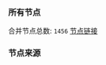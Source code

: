 ### 所有节点
合并节点总数: `1456`
[节点链接](https://raw.githubusercontent.com/rzhy1/11/master/sub/sub_merge_base64.txt)

### 节点来源